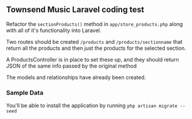 ## Townsend Music Laravel coding test

Refactor the `sectionProducts()` method in `app/store_products.php` along with all of it's functionality into Laravel.

Two routes should be created `/products` and `/products/sectionname` that return all the products and then just the products for the selected section.

A ProductsController is in place to set these up, and they should return JSON of the same info passed by the original method

The models and relationships have already been created.

### Sample Data
You'll be able to install the application by running `php artisan migrate --seed`
